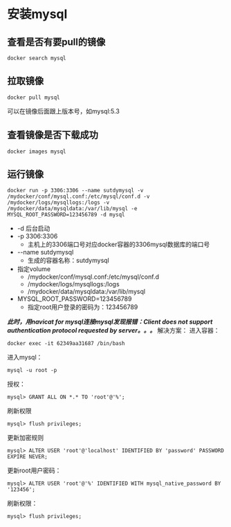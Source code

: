 # 安装mysql
## 查看是否有要pull的镜像
```
docker search mysql
```
## 拉取镜像 
```
docker pull mysql
```
可以在镜像后面跟上版本号，如mysql:5.3

## 查看镜像是否下载成功
```
docker images mysql
```

## 运行镜像
```
docker run -p 3306:3306 --name sutdymysql -v /mydocker/conf/mysql.conf:/etc/mysql/conf.d -v /mydocker/logs/mysqllogs:/logs -v /mydocker/data/mysqldata:/var/lib/mysql -e MYSQL_ROOT_PASSWORD=123456789 -d mysql
```
* -d 后台启动
* -p 3306:3306
    * 主机上的3306端口号对应docker容器的3306mysql数据库的端口号
* --name sutdymysql
    * 生成的容器名称：sutdymysql
* 指定volume
    * /mydocker/conf/mysql.conf:/etc/mysql/conf.d
    * /mydocker/logs/mysqllogs:/logs
    * /mydocker/data/mysqldata:/var/lib/mysql
* MYSQL_ROOT_PASSWORD=123456789
    * 指定root用户登录的密码为：123456789

***此时，用navicat for mysql连接mysql发现报错：Client does not support authentication protocol requested  by server。。。***
解决方案：
进入容器：
```
docker exec -it 62349aa31687 /bin/bash
```

进入mysql：
```
mysql -u root -p
```
授权：
```
mysql> GRANT ALL ON *.* TO 'root'@'%';
```
刷新权限
```
mysql> flush privileges;
```
更新加密规则
```
mysql> ALTER USER 'root'@'localhost' IDENTIFIED BY 'password' PASSWORD EXPIRE NEVER;
```
更新root用户密码：
```
mysql> ALTER USER 'root'@'%' IDENTIFIED WITH mysql_native_password BY '123456';
```
刷新权限：
```
mysql> flush privileges;
```

